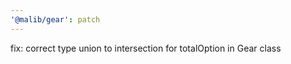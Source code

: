 ```yaml
---
'@malib/gear': patch
---
```


fix: correct type union to intersection for totalOption in Gear class
